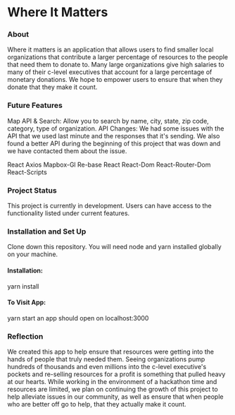 # Where It Matters

### About
Where it matters is an application that allows users to find smaller local organizations that contribute a larger percentage of resources to the people that need them to donate to. Many large organizations give high salaries to many of their c-level executives that account for a large percentage of monetary donations. We hope to empower users to ensure that when they donate that they make it count.

### Future Features
Map API & Search: Allow you to search by name, city, state, zip code, category, type of organization.
API Changes: We had some issues with the API that we used last minute and the responses that it's sending. We also found a better API during the beginning of this project that was down and we have contacted them about the issue.

React
Axios
Mapbox-Gl
Re-base
React
React-Dom
React-Router-Dom
React-Scripts

### Project Status
This project is currently in development. Users can have access to the functionality listed under current features.

### Installation and Set Up
Clone down this repository. You will need node and yarn installed globally on your machine.

#### Installation:

yarn install

#### To Visit App:

yarn start
an app should open on localhost:3000

### Reflection
We created this app to help ensure that resources were getting into the hands of people that truly needed them. Seeing organizations pump hundreds of thousands and even millions into the c-level executive's pockets and re-selling resources for a profit is something that pulled heavy at our hearts. While working in the environment of a hackathon time and resources are limited, we plan on continuing the growth of this project to help alleviate issues in our community, as well as ensure that when people who are better off go to help, that they actually make it count. 
